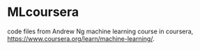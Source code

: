 # MLcoursera
code files from Andrew Ng machine learning course in coursera, https://www.coursera.org/learn/machine-learning/.
